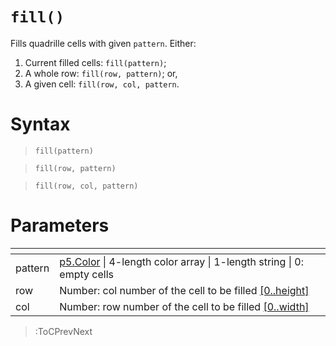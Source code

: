 # `fill()`

Fills quadrille cells with given `pattern`. Either:

1. Current filled cells: `fill(pattern)`;
2. A whole row: `fill(row, pattern)`; or,
3. A given cell: `fill(row, col, pattern`.

# Syntax

> `fill(pattern)`

> `fill(row, pattern)`

> `fill(row, col, pattern)`

# Parameters

| <!-- --> | <!-- -->                                                                                                       |
|----------|----------------------------------------------------------------------------------------------------------------|
| pattern  | [p5.Color](https://p5js.org/reference/#/p5.Color) \| 4-length color array \| 1-length string \| 0: empty cells |
| row      | Number: col number of the cell to be filled [\[0..height\]](/docs/props#height)                                |
| col      | Number: row number of the cell to be filled [\[0..width\]](/docs/props#width)                                  |

> :ToCPrevNext